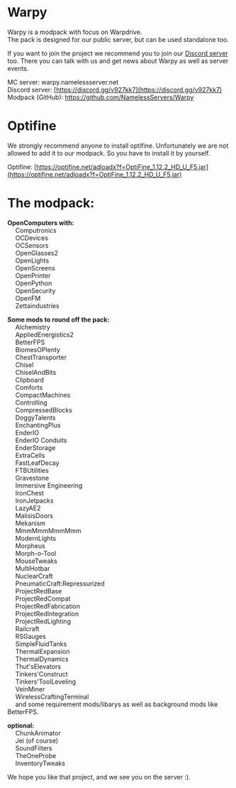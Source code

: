 # Warpy  
Warpy is a modpack with focus on Warpdrive.  
The pack is designed for our public server, but can be used standalone too.

If you want to join the project we recommend you to join our [Discord server](https://discord.gg/v927kk7) too. There you can talk with us and get news about Warpy as well as server events.

MC server: warpy.namelessserver.net  
Discord server: [https://discord.gg/v927kk7](https://discord.gg/v927kk7)  
Modpack (GitHub): https://github.com/NamelessServers/Warpy

# Optifine
We strongly recommend anyone to install optifine.
Unfortunately we are not allowed to add it to our modpack.
So you have to install it by yourself.

Optifine: [https://optifine.net/adloadx?f=OptiFine_1.12.2_HD_U_F5.jar](https://optifine.net/adloadx?f=OptiFine_1.12.2_HD_U_F5.jar)  

# The modpack:
**OpenComputers with:**  
&emsp; Computronics  
&emsp; OCDevices  
&emsp; OCSensors  
&emsp; OpenGlasses2  
&emsp; OpenLights  
&emsp; OpenScreens  
&emsp; OpenPrinter  
&emsp; OpenPython  
&emsp; OpenSecurity  
&emsp; OpenFM  
&emsp; Zettaindustries  

**Some mods to round off the pack:**  
&emsp; Alchemistry  
&emsp; AppliedEnergistics2  
&emsp; BetterFPS  
&emsp; BiomesOPlenty  
&emsp; ChestTransporter  
&emsp; Chisel  
&emsp; ChiselAndBits  
&emsp; Clipboard  
&emsp; Comforts  
&emsp; CompactMachines  
&emsp; Controlling  
&emsp; CompressedBlocks    
&emsp; DoggyTalents  
&emsp; EnchantingPlus  
&emsp; EnderIO  
&emsp; EnderIO Conduits  
&emsp; EnderStorage  
&emsp; ExtraCells  
&emsp; FastLeafDecay  
&emsp; FTBUtilities  
&emsp; Gravestone  
&emsp; Immersive Engineering  
&emsp; IronChest  
&emsp; IronJetpacks  
&emsp; LazyAE2  
&emsp; MalisisDoors  
&emsp; Mekanism   
&emsp; MmmMmmMmmMmm  
&emsp; ModernLights  
&emsp; Morpheus  
&emsp; Morph-o-Tool  
&emsp; MouseTweaks  
&emsp; MultiHotbar  
&emsp; NuclearCraft  
&emsp; PneumaticCraft:Repressurized  
&emsp; ProjectRedBase  
&emsp; ProjectRedCompat  
&emsp; ProjectRedFabrication  
&emsp; ProjectRedIntegration  
&emsp; ProjectRedLighting  
&emsp; Railcraft  
&emsp; RSGauges  
&emsp; SimpleFluidTanks  
&emsp; ThermalExpansion  
&emsp; ThermalDynamics  
&emsp; Thut'sElevators  
&emsp; Tinkers'Construct  
&emsp; Tinkers'ToolLeveling  
&emsp; VeinMiner  
&emsp; WirelessCraftingTerminal  
&emsp; and some requirement mods/libarys as well as background mods like BetterFPS.  

**optional:**  
&emsp; ChunkAnimator  
&emsp; Jei (of course)  
&emsp; SoundFilters  
&emsp; TheOneProbe  
&emsp; InventoryTweaks  

We hope you like that project, and we see you on the server :).
 
